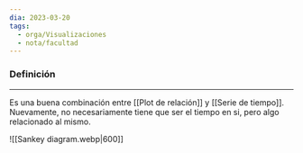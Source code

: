 ```yaml
---
dia: 2023-03-20
tags:
  - orga/Visualizaciones
  - nota/facultad
---
```

### Definición
---
Es una buena combinación entre [[Plot de relación]] y [[Serie de tiempo]]. Nuevamente, no necesariamente tiene que ser el tiempo en si, pero algo relacionado al mismo.

![[Sankey diagram.webp|600]]